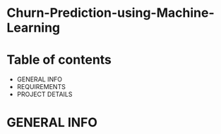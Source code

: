 # Churn-Prediction-using-Machine-Learning
# Table of contents
* GENERAL INFO
* REQUIREMENTS
* PROJECT DETAILS

# GENERAL INFO


